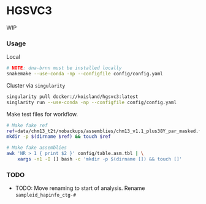 # HGSVC3
WIP

### Usage
Local
```bash
# NOTE: dna-brnn must be installed locally
snakemake --use-conda -np --configfile config/config.yaml
```

Cluster via `singularity`
```bash
singularity pull docker://koisland/hgsvc3:latest
singlarity run --use-conda -np --configfile config/config.yaml
```

Make test files for workflow.
```bash
# Make fake ref
ref=data/chm13_t2t/nobackups/assemblies/chm13_v1.1_plus38Y_par_masked.fasta
mkdir -p $(dirname $ref) && touch $ref

# Make fake assemblies
awk 'NR > 1 { print $2 }' config/table.asm.tbl | \
    xargs -n1 -I [] bash -c 'mkdir -p $(dirname []) && touch []'
```

### TODO
* TODO: Move renaming to start of analysis. Rename `sampleid_hapinfo_ctg-#`
